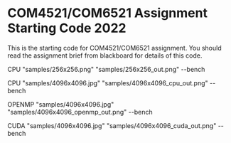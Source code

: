 # COM4521/COM6521 Assignment Starting Code 2022

This is the starting code for COM4521/COM6521 assignment. You should read the assignment brief from blackboard for details of this code.


CPU "samples/256x256.png" "samples/256x256_out.png" --bench

CPU "samples/4096x4096.jpg" "samples/4096x4096_cpu_out.png" --bench

OPENMP "samples/4096x4096.jpg" "samples/4096x4096_openmp_out.png" --bench

CUDA "samples/4096x4096.jpg" "samples/4096x4096_cuda_out.png" --bench
